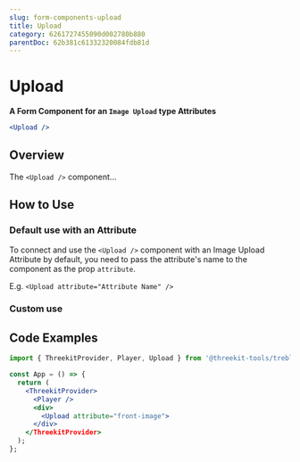 ```yaml
---
slug: form-components-upload
title: Upload
category: 6261727455090d002780b880
parentDoc: 62b381c61332320084fdb81d
---
```


# Upload

**A Form Component for an `Image Upload` type Attributes**

```jsx
<Upload />
```

## Overview

The `<Upload />` component...

## How to Use

### Default use with an Attribute

To connect and use the `<Upload />` component with an Image Upload Attribute by default, you need to pass the attribute's name
to the component as the prop `attribute`.

E.g. `<Upload attribute="Attribute Name" />`

### Custom use

## Code Examples

```jsx
import { ThreekitProvider, Player, Upload } from '@threekit-tools/treble';

const App = () => {
  return (
    <ThreekitProvider>
      <Player />
      <div>
        <Upload attribute="front-image">
      </div>
    </ThreekitProvider>
  );
};
```
